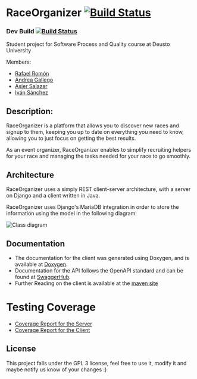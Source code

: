 # RaceOrganizer [![Build Status](https://travis-ci.org/BSPQ18-19/BSPQ19-E8.svg?branch=master)](https://travis-ci.org/BSPQ18-19/BSPQ19-E8)
### Dev Build [![Build Status](https://travis-ci.org/BSPQ18-19/BSPQ19-E8.svg?branch=dev)](https://travis-ci.org/BSPQ18-19/BSPQ19-E8)

Student project for Software Process and Quality course at Deusto University

Members:
- [Rafael Romón](https://github.com/rafaelromon)
- [Andrea Gallego](https://github.com/andreagb35)
- [Asier Salazar](https://github.com/asiers49)
- [Iván Sánchez](https://github.com/ivykoko1)

## Description:
RaceOrganizer is a platform that allows you to discover new races and signup to them, keeping you up to date on
everything you need to know, allowing you to just focus on getting the best results.

As an event organizer, RaceOrganizer enables to simplify recruiting helpers for your race and managing the tasks
 needed for your race to go smoothly.

## Architecture
RaceOrganizer uses a simply REST client-server architecture, with a server on Django and a client written in Java.

RaceOrganizer uses Django's MariaDB integration in order to store the information using the model in the following
diagram:

![Class diagram](https://bspq18-19.github.io/BSPQ19-E8/images/ClassDiagram.png)

## Documentation
- The documentation for the client was generated using Doxygen, and is available at [Doxygen](https://bspq18-19.github.io/BSPQ19-E8/doxygen/index.html).
- Documentation for the API follows the OpenAPI standard and can be found at [SwaggerHub](https://app.swaggerhub.com/apis-docs/rafaelromon/RaceOrganizer/1.0.0#/).
- Further Reading on the client is available at the [maven site](https://bspq18-19.github.io/BSPQ19-E8/mvn_site/index.html)

# Testing Coverage
- [Coverage Report for the Server](https://bspq18-19.github.io/BSPQ19-E8/coverage/python/index.html)
- [Coverage Report for the Client](https://bspq18-19.github.io/BSPQ19-E8/coverage/jacoco/index.html)

## License
This project falls under the GPL 3 license, feel free to use it, modify it and maybe notify us know of your changes :)
